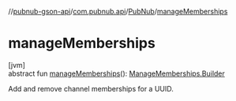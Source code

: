 //[pubnub-gson-api](../../../index.md)/[com.pubnub.api](../index.md)/[PubNub](index.md)/[manageMemberships](manage-memberships.md)

# manageMemberships

[jvm]\
abstract fun [manageMemberships](manage-memberships.md)(): [ManageMemberships.Builder](../../com.pubnub.api.endpoints.objects_api.memberships/-manage-memberships/-builder/index.md)

Add and remove channel memberships for a UUID.
